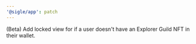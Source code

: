 ```yaml
---
'@sigle/app': patch
---
```


(Beta) Add locked view for if a user doesn't have an Explorer Guild NFT in their wallet.
